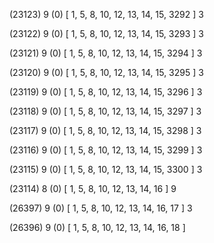 (23123) 9 (0) [ 1, 5, 8, 10, 12, 13, 14, 15, 3292 ] 3 


(23122) 9 (0) [ 1, 5, 8, 10, 12, 13, 14, 15, 3293 ] 3 


(23121) 9 (0) [ 1, 5, 8, 10, 12, 13, 14, 15, 3294 ] 3 


(23120) 9 (0) [ 1, 5, 8, 10, 12, 13, 14, 15, 3295 ] 3 


(23119) 9 (0) [ 1, 5, 8, 10, 12, 13, 14, 15, 3296 ] 3 


(23118) 9 (0) [ 1, 5, 8, 10, 12, 13, 14, 15, 3297 ] 3 


(23117) 9 (0) [ 1, 5, 8, 10, 12, 13, 14, 15, 3298 ] 3 


(23116) 9 (0) [ 1, 5, 8, 10, 12, 13, 14, 15, 3299 ] 3 


(23115) 9 (0) [ 1, 5, 8, 10, 12, 13, 14, 15, 3300 ] 3 


(23114) 8 (0) [ 1, 5, 8, 10, 12, 13, 14, 16 ] 9 


(26397) 9 (0) [ 1, 5, 8, 10, 12, 13, 14, 16, 17 ] 3 


(26396) 9 (0) [ 1, 5, 8, 10, 12, 13, 14, 16, 18 ]  

